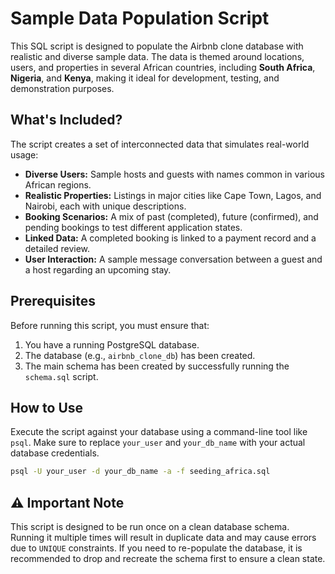 # Sample Data Population Script

This SQL script is designed to populate the Airbnb clone database with realistic and diverse sample data. The data is themed around locations, users, and properties in several African countries, including **South Africa**, **Nigeria**, and **Kenya**, making it ideal for development, testing, and demonstration purposes.

## What's Included?

The script creates a set of interconnected data that simulates real-world usage:

*   **Diverse Users:** Sample hosts and guests with names common in various African regions.
*   **Realistic Properties:** Listings in major cities like Cape Town, Lagos, and Nairobi, each with unique descriptions.
*   **Booking Scenarios:** A mix of past (completed), future (confirmed), and pending bookings to test different application states.
*   **Linked Data:** A completed booking is linked to a payment record and a detailed review.
*   **User Interaction:** A sample message conversation between a guest and a host regarding an upcoming stay.

## Prerequisites

Before running this script, you must ensure that:

1.  You have a running PostgreSQL database.
2.  The database (e.g., `airbnb_clone_db`) has been created.
3.  The main schema has been created by successfully running the `schema.sql` script.

## How to Use

Execute the script against your database using a command-line tool like `psql`. Make sure to replace `your_user` and `your_db_name` with your actual database credentials.

```bash
psql -U your_user -d your_db_name -a -f seeding_africa.sql
```

## ⚠️ Important Note

This script is designed to be run once on a clean database schema. Running it multiple times will result in duplicate data and may cause errors due to `UNIQUE` constraints. If you need to re-populate the database, it is recommended to drop and recreate the schema first to ensure a clean state.
